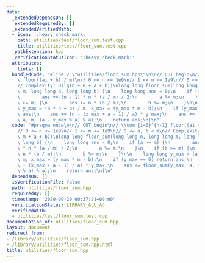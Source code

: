 ```yaml
---
data:
  _extendedDependsOn: []
  _extendedRequiredBy: []
  _extendedVerifiedWith:
  - icon: ':heavy_check_mark:'
    path: utilities/test/floor_sum.test.cpp
    title: utilities/test/floor_sum.test.cpp
  _pathExtension: hpp
  _verificationStatusIcon: ':heavy_check_mark:'
  attributes:
    links: []
  bundledCode: "#line 2 \"utilities/floor_sum.hpp\"\n\n// CUT begin\n// \\sum_{i=0}^{n-1}\
    \ floor((ai + b) / m)\n// 0 <= n <= 1e9\n// 1 <= m <= 1e9\n// 0 <= a, b < m\n\
    // Complexity: O(lg(n + m + a + b))\nlong long floor_sum(long long n, long long\
    \ m, long long a, long long b) {\n    long long ans = 0;\n    if (a >= m) {\n\
    \        ans += (n - 1) * n * (a / m) / 2;\n        a %= m;\n    }\n    if (b\
    \ >= m) {\n        ans += n * (b / m);\n        b %= m;\n    }\n\n    long long\
    \ y_max = (a * n + b) / m, x_max = (y_max * m - b);\n    if (y_max == 0) return\
    \ ans;\n    ans += (n - (x_max + a - 1) / a) * y_max;\n    ans += floor_sum(y_max,\
    \ a, m, (a - x_max % a) % a);\n    return ans;\n}\n"
  code: "#pragma once\n\n// CUT begin\n// \\sum_{i=0}^{n-1} floor((ai + b) / m)\n\
    // 0 <= n <= 1e9\n// 1 <= m <= 1e9\n// 0 <= a, b < m\n// Complexity: O(lg(n +\
    \ m + a + b))\nlong long floor_sum(long long n, long long m, long long a, long\
    \ long b) {\n    long long ans = 0;\n    if (a >= m) {\n        ans += (n - 1)\
    \ * n * (a / m) / 2;\n        a %= m;\n    }\n    if (b >= m) {\n        ans +=\
    \ n * (b / m);\n        b %= m;\n    }\n\n    long long y_max = (a * n + b) /\
    \ m, x_max = (y_max * m - b);\n    if (y_max == 0) return ans;\n    ans += (n\
    \ - (x_max + a - 1) / a) * y_max;\n    ans += floor_sum(y_max, a, m, (a - x_max\
    \ % a) % a);\n    return ans;\n}\n"
  dependsOn: []
  isVerificationFile: false
  path: utilities/floor_sum.hpp
  requiredBy: []
  timestamp: '2020-09-29 00:37:21+09:00'
  verificationStatus: LIBRARY_ALL_AC
  verifiedWith:
  - utilities/test/floor_sum.test.cpp
documentation_of: utilities/floor_sum.hpp
layout: document
redirect_from:
- /library/utilities/floor_sum.hpp
- /library/utilities/floor_sum.hpp.html
title: utilities/floor_sum.hpp
---
```

